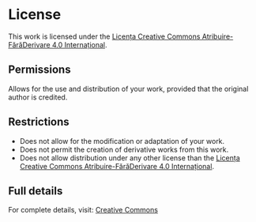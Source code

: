 # License

This work is licensed under the  [Licența Creative Commons Atribuire-FărăDerivare 4.0 Internațional](https://creativecommons.org/licenses/by-nd/4.0/).

## Permissions

Allows for the use and distribution of your work, provided that the original author is credited.

## Restrictions

- Does not allow for the modification or adaptation of your work.
- Does not permit the creation of derivative works from this work.
- Does not allow distribution under any other license than the [Licența Creative Commons Atribuire-FărăDerivare 4.0 Internațional](https://creativecommons.org/licenses/by-nd/4.0/).

## Full details

For complete details, visit:  [Creative Commons](https://creativecommons.org/licenses/by-nd/4.0/)
